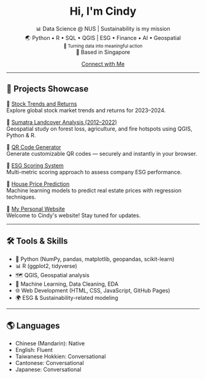 <h1 align="center">Hi, I'm Cindy </h1>

<p align="center">
  📊 Data Science @ NUS | Sustainability is my mission <br>
  🌏 Python • R • SQL • QGIS | ESG • Finance • AI • Geospatial <br>
  <sub>🚀 Turning data into meaningful action </sub><br>
  📍 Based in Singapore
</p>
<p align="center">
  <a href="https://cindymao.carrd.co/" target="_blank">Connect with Me</a>
  
</p>

---

## 🌟 Projects Showcase

🔹 [Stock Trends and Returns](https://github.com/MaoKuangHsin/stock-trends-and-returns.git)<br>
Explore global stock market trends and returns for 2023–2024.

🔹 [Sumatra Landcover Analysis (2012–2022)](https://github.com/MaoKuangHsin/Sumatra-Landcover)  
Geospatial study on forest loss, agriculture, and fire hotspots using QGIS, Python & R.

🔹 [QR Code Generator](https://github.com/MaoKuangHsin/qr-code-generator)<br>
Generate customizable QR codes — securely and instantly in your browser.

🔹 [ESG Scoring System](https://github.com/MaoKuangHsin/ESG-Scoring-System)  
Multi-metric scoring approach to assess company ESG performance.

🔹 [House Price Prediction](https://github.com/MaoKuangHsin/House-Prices-Prediction)  
Machine learning models to predict real estate prices with regression techniques.

🔹 [My Personal Website](https://github.com/MaoKuangHsin/MaoKuangHsin.github.io)<br>
Welcome to Cindy's website! Stay tuned for updates.

---

## 🛠️ Tools & Skills

- 🧪 Python (NumPy, pandas, matplotlib, geopandas, scikit-learn) 
- 📊 R (ggplot2, tidyverse)
- 🗺️ QGIS, Geospatial analysis
- 🧠 Machine Learning, Data Cleaning, EDA
- 🌐 Web Development (HTML, CSS, JavaScript, GitHub Pages)
- 🌍 ESG & Sustainability-related modeling

---

## 🌎 Languages

- Chinese (Mandarin): Native
- English: Fluent
- Taiwanese Hokkien: Conversational
- Cantonese: Conversational
- Japanese: Conversational


<!--
**MaoKuangHsin/MaoKuangHsin** is a ✨ _special_ ✨ repository because its `README.md` (this file) appears on your GitHub profile.

Here are some ideas to get you started:

- 🔭 I’m currently working on ...
- 🌱 I’m currently learning ...
- 👯 I’m looking to collaborate on ...
- 🤔 I’m looking for help with ...
- 💬 Ask me about ...
- 📫 How to reach me: ...
- 😄 Pronouns: ...
- ⚡ Fun fact: ...
-->
